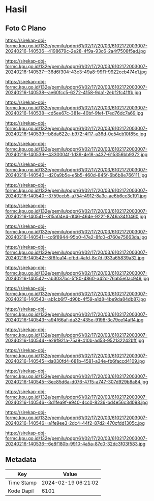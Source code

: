 # Hasil

## Foto C Plano

https://sirekap-obj-formc.kpu.go.id/132e/pemilu/pdpr/61/02/17/20/03/6102172003007-20240216-140536--4198679c-2e28-4f9a-93c6-2a4f7508f5ad.jpg

https://sirekap-obj-formc.kpu.go.id/132e/pemilu/pdpr/61/02/17/20/03/6102172003007-20240216-140537--36d6f304-43c3-49a8-99f1-9922ccb474e1.jpg

https://sirekap-obj-formc.kpu.go.id/132e/pemilu/pdpr/61/02/17/20/03/6102172003007-20240216-140538--ae60fcc5-6272-4158-9da1-2ebf2fc41ffb.jpg

https://sirekap-obj-formc.kpu.go.id/132e/pemilu/pdpr/61/02/17/20/03/6102172003007-20240216-140538--cd5ee67c-381e-40bf-9fef-17ed76dc7a69.jpg

https://sirekap-obj-formc.kpu.go.id/132e/pemilu/pdpr/61/02/17/20/03/6102172003007-20240216-140539--b8da622e-b972-4f17-a36d-0e54cb10f85e.jpg

https://sirekap-obj-formc.kpu.go.id/132e/pemilu/pdpr/61/02/17/20/03/6102172003007-20240216-140539--4330004f-1d39-4e18-a437-615356bb9372.jpg

https://sirekap-obj-formc.kpu.go.id/132e/pemilu/pdpr/61/02/17/20/03/6102172003007-20240216-140540--d20a9b5e-e5b5-460d-845f-6b6b8e766111.jpg

https://sirekap-obj-formc.kpu.go.id/132e/pemilu/pdpr/61/02/17/20/03/6102172003007-20240216-140540--3759ecb5-a754-4912-8a3c-ae6b6cc3c191.jpg

https://sirekap-obj-formc.kpu.go.id/132e/pemilu/pdpr/61/02/17/20/03/6102172003007-20240216-140541--815a04e4-df46-464e-922f-8746a34f0460.jpg

https://sirekap-obj-formc.kpu.go.id/132e/pemilu/pdpr/61/02/17/20/03/6102172003007-20240216-140541--cc6f8944-95b0-47e2-8fc0-d760e75663da.jpg

https://sirekap-obj-formc.kpu.go.id/132e/pemilu/pdpr/61/02/17/20/03/6102172003007-20240216-140542--8f6fca14-cfbd-4afd-8c7d-933a65839a32.jpg

https://sirekap-obj-formc.kpu.go.id/132e/pemilu/pdpr/61/02/17/20/03/6102172003007-20240216-140542--ab3037bc-5f80-4860-a42d-76ab5e0ac949.jpg

https://sirekap-obj-formc.kpu.go.id/132e/pemilu/pdpr/61/02/17/20/03/6102172003007-20240216-140543--ab1cb6f7-d90b-4f59-a1d8-4be9da84db87.jpg

https://sirekap-obj-formc.kpu.go.id/132e/pemilu/pdpr/61/02/17/20/03/6102172003007-20240216-140543--a94f66af-da32-435e-9198-3c79ce14aff4.jpg

https://sirekap-obj-formc.kpu.go.id/132e/pemilu/pdpr/61/02/17/20/03/6102172003007-20240216-140544--e29f921a-75a9-410b-ad53-952132242bff.jpg

https://sirekap-obj-formc.kpu.go.id/132e/pemilu/pdpr/61/02/17/20/03/6102172003007-20240216-140545--da030fd4-681b-4581-a34e-fb6faccd4109.jpg

https://sirekap-obj-formc.kpu.go.id/132e/pemilu/pdpr/61/02/17/20/03/6102172003007-20240216-140545--8ec85d6a-d076-47f5-a747-307d929b8a84.jpg

https://sirekap-obj-formc.kpu.go.id/132e/pemilu/pdpr/61/02/17/20/03/6102172003007-20240216-140546--3d1fea9f-e940-4cc0-8236-bd4e56c3d098.jpg

https://sirekap-obj-formc.kpu.go.id/132e/pemilu/pdpr/61/02/17/20/03/6102172003007-20240216-140546--a1fe9ee3-2dc4-44f2-87d2-470cfdd1305c.jpg

https://sirekap-obj-formc.kpu.go.id/132e/pemilu/pdpr/61/02/17/20/03/6102172003007-20240216-140536--6e8f180b-9910-4a5a-87c0-32dc3f03f583.jpg


## Metadata

| Key        | Value               |
| ---------- | ------------------- |
| Time Stamp | 2024-02-19 06:21:02 |
| Kode Dapil | 6101                |



